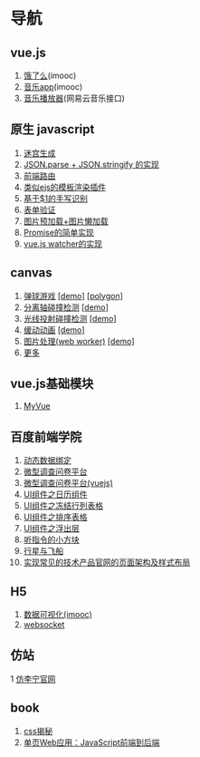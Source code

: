 # 导航

## vue.js
1. [饿了么](https://github.com/leat14536/practice/tree/gh-pages/eleme)(imooc)
1. [音乐app](https://github.com/leat14536/practice/tree/gh-pages/imooc-vue-music)(imooc)
1. [音乐播放器](https://github.com/leat14536/practice/tree/gh-pages/music)(网易云音乐接口)

## 原生 javascript
1. [迷宫生成](https://github.com/leat14536/practice/tree/gh-pages/%E8%BF%B7%E5%AE%AB%E7%94%9F%E6%88%90)
1. [JSON.parse + JSON.stringify 的实现](https://github.com/leat14536/practice/tree/gh-pages/json%E8%A7%A3%E6%9E%90)
1. [前端路由](https://github.com/leat14536/practice/tree/gh-pages/%E5%89%8D%E7%AB%AF%E8%B7%AF%E7%94%B1)
1. [类似ejs的模板渲染插件](https://github.com/leat14536/practice/tree/gh-pages/%E6%A8%A1%E6%9D%BF%E6%B8%B2%E6%9F%93%E6%8F%92%E4%BB%B6)
1. [基于$1的手写识别](https://github.com/leat14536/practice/tree/gh-pages/%E6%89%8B%E5%8A%BF%E8%AF%86%E5%88%AB)
1. [表单验证](https://github.com/leat14536/practice/tree/gh-pages/formValidat)
1. [图片预加载+图片懒加载](https://github.com/leat14536/practice/tree/gh-pages/load/preload%2Blazyload)
1. [Promise的简单实现](https://github.com/leat14536/practice/tree/gh-pages/promise)
1. [vue.js watcher的实现](https://github.com/leat14536/practice/tree/gh-pages/watcher)


## canvas
1. [弹球游戏](https://github.com/leat14536/practice/tree/gh-pages/canvas/17.%E5%BC%B9%E7%90%83%E6%B8%B8%E6%88%8F) [[demo]](https://leat14536.github.io/practice/canvas/17.%E5%BC%B9%E7%90%83%E6%B8%B8%E6%88%8F/dist/) [[polygon]](https://leat14536.github.io/practice/canvas/17.%E5%BC%B9%E7%90%83%E6%B8%B8%E6%88%8F/dist2/)
1. [分离轴碰撞检测](https://github.com/leat14536/practice/tree/gh-pages/canvas/16.%E5%9B%BE%E5%BD%A2%E7%A2%B0%E6%92%9E%E5%8F%8D%E5%BC%B9) [[demo]](https://leat14536.github.io/practice/canvas/16.%E5%9B%BE%E5%BD%A2%E7%A2%B0%E6%92%9E%E5%8F%8D%E5%BC%B9/dist/)
3. [光线投射碰撞检测](https://github.com/leat14536/practice/tree/gh-pages/canvas/13.%E5%85%89%E7%BA%BF%E6%8A%95%E5%B0%84%E6%B3%95) [[demo]](https://leat14536.github.io/practice/canvas/13.%E5%85%89%E7%BA%BF%E6%8A%95%E5%B0%84%E6%B3%95/dist/)
4. [缓动动画](https://github.com/leat14536/practice/tree/gh-pages/canvas/12.%E7%BC%93%E5%8A%A8%E5%8A%A8%E7%94%BB) [[demo]](https://leat14536.github.io/practice/canvas/12.%E7%BC%93%E5%8A%A8%E5%8A%A8%E7%94%BB/dist/)
5. [图片处理(web worker)](https://github.com/leat14536/practice/tree/gh-pages/canvas/9.%E5%9B%BE%E7%89%87%E5%A4%84%E7%90%86) [[demo]](https://leat14536.github.io/practice/canvas/9.%E5%9B%BE%E7%89%87%E5%A4%84%E7%90%86/dist3.%E6%B7%A1%E5%85%A5%E6%B7%A1%E5%87%BA/)
6. [更多](https://github.com/leat14536/practice/tree/gh-pages/canvas)

## vue.js基础模块
1. [MyVue](https://github.com/leat14536/MyVue)

## 百度前端学院
1. [动态数据绑定](https://github.com/leat14536/practice/tree/gh-pages/%E7%99%BE%E5%BA%A6%E5%89%8D%E7%AB%AF%E5%AD%A6%E9%99%A2/vue)
1. [微型调查问卷平台](https://github.com/leat14536/practice/tree/gh-pages/%E7%99%BE%E5%BA%A6%E5%89%8D%E7%AB%AF%E5%AD%A6%E9%99%A2/50)
1. [微型调查问卷平台(vuejs)](https://github.com/leat14536/practice/tree/gh-pages/%E7%99%BE%E5%BA%A6%E5%89%8D%E7%AB%AF%E5%AD%A6%E9%99%A2/50-2)
1. [UI组件之日历组件](https://github.com/leat14536/practice/tree/gh-pages/%E7%99%BE%E5%BA%A6%E5%89%8D%E7%AB%AF%E5%AD%A6%E9%99%A2/40)
1. [UI组件之冻结行列表格](https://github.com/leat14536/practice/tree/gh-pages/%E7%99%BE%E5%BA%A6%E5%89%8D%E7%AB%AF%E5%AD%A6%E9%99%A2/39)
1. [UI组件之排序表格](https://github.com/leat14536/practice/tree/gh-pages/%E7%99%BE%E5%BA%A6%E5%89%8D%E7%AB%AF%E5%AD%A6%E9%99%A2/38)
1. [UI组件之浮出层](https://github.com/leat14536/practice/tree/gh-pages/%E7%99%BE%E5%BA%A6%E5%89%8D%E7%AB%AF%E5%AD%A6%E9%99%A2/37)
1. [听指令的小方块](https://github.com/leat14536/practice/tree/gh-pages/%E7%99%BE%E5%BA%A6%E5%89%8D%E7%AB%AF%E5%AD%A6%E9%99%A2/33-2/37)
1. [行星与飞船](https://github.com/leat14536/practice/tree/gh-pages/%E7%99%BE%E5%BA%A6%E5%89%8D%E7%AB%AF%E5%AD%A6%E9%99%A2/26-28/3)
1. [实现常见的技术产品官网的页面架构及样式布局](https://github.com/leat14536/practice/tree/gh-pages/%E7%99%BE%E5%BA%A6%E5%89%8D%E7%AB%AF%E5%AD%A6%E9%99%A2/7)

## H5
1. [数据可视化(imooc)](https://github.com/leat14536/practice/tree/gh-pages/imooc-%E6%95%B0%E6%8D%AE%E5%8F%AF%E8%A7%86%E5%8C%96)
1. [websocket](https://github.com/leat14536/practice/tree/gh-pages/websocket)

## 仿站
1 [仿李宁官网](https://github.com/leat14536/practice/tree/gh-pages/%E4%BB%BF%E6%9D%8E%E5%AE%81%E5%AE%98%E7%BD%91)


## book
1. [css揭秘](https://github.com/leat14536/practice/tree/gh-pages/css%E6%8F%AD%E7%A7%98)
1. [单页Web应用：JavaScript前端到后端](https://github.com/leat14536/practice/tree/gh-pages/%E5%8D%95%E9%A1%B5web%E5%BA%94%E7%94%A8)
